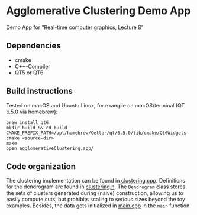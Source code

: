 Agglomerative Clustering Demo App
=================================

Demo App for "Real-time computer graphics, Lecture 8"

Dependencies
------------

- cmake
- C++-Compiler
- QT5 or QT6

Build instructions
------------------

Tested on macOS and Ubuntu Linux, for example on macOS/terminal (QT 6.5.0 via homebrew):
```
brew install qt6
mkdir build && cd build
CMAKE_PREFIX_PATH=/opt/homebrew/Cellar/qt/6.5.0/lib/cmake/Qt6Widgets cmake <source-dir>
make
open agglomerativeClustering.app/
```

Code organization
-----------------

The clustering implementation can be found in [clustering.cpp](/clustering.cpp).
Definitions for the dendrogram are found in [clustering.h](/clustering.h).
The `Dendrogram` class stores the sets of clusters generated during (naive)
construction, allowing us to easily compute cuts, but prohibits scaling to
serious sizes beyond the toy examples. Besides, the data gets initialized
in [main.cpp](/main.cpp) in the `main` function.
